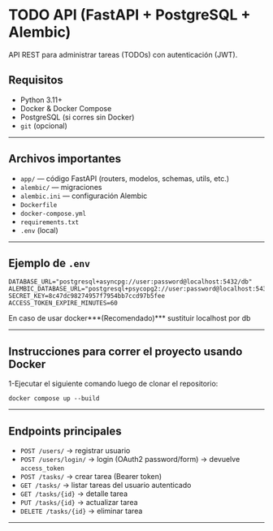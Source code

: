 # TODO API (FastAPI + PostgreSQL + Alembic)

API REST para administrar tareas (TODOs) con autenticación (JWT).  

## Requisitos

- Python 3.11+  
- Docker & Docker Compose  
- PostgreSQL (si corres sin Docker)  
- `git` (opcional)  

---

## Archivos importantes

- `app/` — código FastAPI (routers, modelos, schemas, utils, etc.)  
- `alembic/` — migraciones  
- `alembic.ini` — configuración Alembic  
- `Dockerfile`  
- `docker-compose.yml`  
- `requirements.txt`  
- `.env` (local)  

---

## Ejemplo de `.env`

```env
DATABASE_URL="postgresql+asyncpg://user:password@localhost:5432/db"
ALEMBIC_DATABASE_URL="postgresql+psycopg2://user:password@localhost:5432/db"
SECRET_KEY=8c47dc98274957f7954bb7ccd97b5fee
ACCESS_TOKEN_EXPIRE_MINUTES=60
```
En caso de usar docker***(Recomendado)*** sustituir localhost por db

---

## Instrucciones para correr el proyecto usando Docker
1-Ejecutar el siguiente comando luego de clonar el repositorio:
```
docker compose up --build
```
---


## Endpoints principales

- `POST /users/` → registrar usuario  
- `POST /users/login/` → login (OAuth2 password/form) → devuelve `access_token`  
- `POST /tasks/` → crear tarea (Bearer token)  
- `GET /tasks/` → listar tareas del usuario autenticado  
- `GET /tasks/{id}` → detalle tarea  
- `PUT /tasks/{id}` → actualizar tarea  
- `DELETE /tasks/{id}` → eliminar tarea  

---
